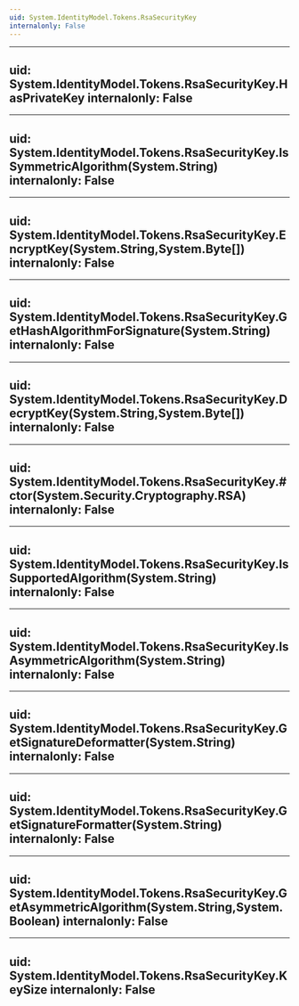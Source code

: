 ```yaml
---
uid: System.IdentityModel.Tokens.RsaSecurityKey
internalonly: False
---
```


---
uid: System.IdentityModel.Tokens.RsaSecurityKey.HasPrivateKey
internalonly: False
---

---
uid: System.IdentityModel.Tokens.RsaSecurityKey.IsSymmetricAlgorithm(System.String)
internalonly: False
---

---
uid: System.IdentityModel.Tokens.RsaSecurityKey.EncryptKey(System.String,System.Byte[])
internalonly: False
---

---
uid: System.IdentityModel.Tokens.RsaSecurityKey.GetHashAlgorithmForSignature(System.String)
internalonly: False
---

---
uid: System.IdentityModel.Tokens.RsaSecurityKey.DecryptKey(System.String,System.Byte[])
internalonly: False
---

---
uid: System.IdentityModel.Tokens.RsaSecurityKey.#ctor(System.Security.Cryptography.RSA)
internalonly: False
---

---
uid: System.IdentityModel.Tokens.RsaSecurityKey.IsSupportedAlgorithm(System.String)
internalonly: False
---

---
uid: System.IdentityModel.Tokens.RsaSecurityKey.IsAsymmetricAlgorithm(System.String)
internalonly: False
---

---
uid: System.IdentityModel.Tokens.RsaSecurityKey.GetSignatureDeformatter(System.String)
internalonly: False
---

---
uid: System.IdentityModel.Tokens.RsaSecurityKey.GetSignatureFormatter(System.String)
internalonly: False
---

---
uid: System.IdentityModel.Tokens.RsaSecurityKey.GetAsymmetricAlgorithm(System.String,System.Boolean)
internalonly: False
---

---
uid: System.IdentityModel.Tokens.RsaSecurityKey.KeySize
internalonly: False
---
